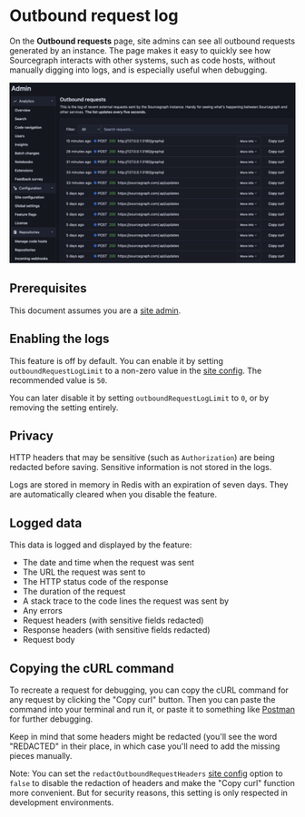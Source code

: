 # Outbound request log

On the **Outbound requests** page, site admins can see all outbound requests generated by an instance. The page makes it easy to quickly see how Sourcegraph interacts with other systems, such as code hosts, without manually digging into logs, and is especially useful when debugging.

![UI screenshot](../img/outbound-request-log.png)

## Prerequisites

This document assumes you are a [site admin](../index.md).

## Enabling the logs

This feature is off by default. You can enable it by setting `outboundRequestLogLimit` to a non-zero value in the [site config](../config/site_config#outboundRequestLogLimit). The recommended value is `50`.

You can later disable it by setting `outboundRequestLogLimit` to `0`, or by removing the setting entirely.

## Privacy

HTTP headers that may be sensitive (such as `Authorization`) are being redacted before saving. Sensitive information is not stored in the logs.

Logs are stored in memory in Redis with an expiration of seven days. They are automatically cleared when you disable the feature.

## Logged data

This data is logged and displayed by the feature:

- The date and time when the request was sent
- The URL the request was sent to
- The HTTP status code of the response
- The duration of the request
- A stack trace to the code lines the request was sent by
- Any errors
- Request headers (with sensitive fields redacted)
- Response headers (with sensitive fields redacted)
- Request body

## Copying the cURL command

To recreate a request for debugging, you can copy the cURL command for any request by clicking the "Copy curl" button. Then you can paste the command into your terminal and run it, or paste it to something like [Postman](https://www.postman.com/) for further debugging.

Keep in mind that some headers might be redacted (you'll see the word "REDACTED" in their place, in which case you'll need to add the missing pieces manually.

Note: You can set the `redactOutboundRequestHeaders` [site config](../config/site_config#redactOutboundRequestHeaders) option to `false` to disable the redaction of headers and make the "Copy curl" function more convenient. But for security reasons, this setting is only respected in development environments. 
